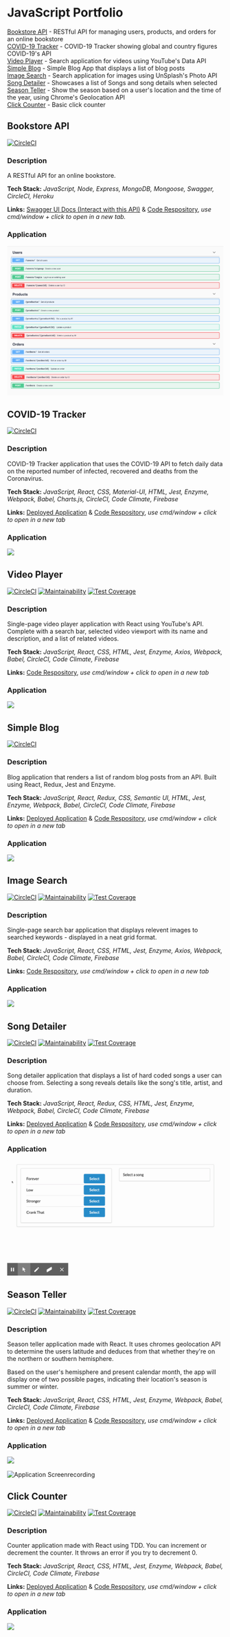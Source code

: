 # JavaScript Portfolio

[Bookstore API](#bookstore-api) - RESTful API for managing users, products, and orders for an online bookstore <br>
[COVID-19 Tracker](#covid-19-tracker) - COVID-19 Tracker showing global and country figures COVID-19's API <br>
[Video Player](#video-player) - Search application for videos using YouTube's Data API <br>
[Simple Blog](#blog) - Simple Blog App that displays a list of blog posts <br>
[Image Search](#image-search) - Search application for images using UnSplash's Photo API <br>
[Song Detailer](#song-detailer) - Showcases a list of Songs and song details when selected <br>
[Season Teller](#season-teller) - Show the season based on a user's location and the time of the year, using Chrome's Geolocation API <br>
[Click Counter](#click-counter) - Basic click counter <br>

## <a name="bookstore-api">Bookstore API</a>

[![CircleCI](https://circleci.com/gh/BenSheridanEdwards/Bookstore_API_Node.svg?style=svg)](https://circleci.com/gh/BenSheridanEdwards/Bookstore_API_Node)

### Description

A RESTful API for an online bookstore.

**Tech Stack:** *JavaScript, Node, Express, MongoDB, Mongoose, Swagger, CircleCI, Heroku*

**Links:** [Swagger UI Docs (Interact with this API)](https://bse-book-store-api.herokuapp.com/api-docs/) & [Code Respository](https://github.com/BenSheridanEdwards/Bookstore_API_Node),
*use cmd/window + click to open in a new tab.*

### Application

<a href="https://bse-book-store-api.herokuapp.com/api-docs/">
<img src="https://github.com/BenSheridanEdwards/Book_Store_API/blob/master/images/Showcase/BookStoreAPI-AllRoutes.png"></img>
</a>

## <a name="covid-19-tracker">COVID-19 Tracker</a>

[![CircleCI](https://circleci.com/gh/BenSheridanEdwards/COVID-19_Tracker_React.svg?style=svg)](https://circleci.com/gh/BenSheridanEdwards/COVID-19_Tracker_React)

### Description

COVID-19 Tracker application that uses the COVID-19 API to fetch daily data on the reported number of infected, recovered and deaths from the Coronavirus. 

**Tech Stack:** *JavaScript, React, CSS, Material-UI, HTML, Jest, Enzyme, Webpack, Babel, Charts.js, CircleCI, Code Climate, Firebase*

**Links:** [Deployed Application](https://covid-19-tracker-react.web.app/) & [Code Respository](https://github.com/BenSheridanEdwards/COVID-19_Tracker_React),
*use cmd/window + click to open in a new tab*

### Application

<a href="https://covid-19-tracker-react.web.app/">
<img src="https://github.com/BenSheridanEdwards/COVID-19_Tracker_React/blob/master/src/images/AppShowcase-COVID-19-Tracker.gif"></img>
</a>

## <a name="video-player">Video Player</a>

[![CircleCI](https://circleci.com/gh/BenSheridanEdwards/Video_Player_React.svg?style=svg)](https://circleci.com/gh/BenSheridanEdwards/Video_Player_React)
[![Maintainability](https://api.codeclimate.com/v1/badges/4a8e0904f2d65896aa53/maintainability)](https://codeclimate.com/github/BenSheridanEdwards/Video_Player_React/maintainability)
[![Test Coverage](https://api.codeclimate.com/v1/badges/4a8e0904f2d65896aa53/test_coverage)](https://codeclimate.com/github/BenSheridanEdwards/Video_Player_React/test_coverage)

### Description

Single-page video player application with React using YouTube's API. Complete with a search bar, selected video viewport with its name and description, and a list of related videos.

**Tech Stack:** *JavaScript, React, CSS, HTML, Jest, Enzyme, Axios, Webpack, Babel, CircleCI, Code Climate, Firebase*

**Links:** [Code Respository](https://github.com/BenSheridanEdwards/Video_Player_React),
*use cmd/window + click to open in a new tab*

### Application

<a href="https://video-player-react-273018.web.app/">
<img src="https://github.com/BenSheridanEdwards/Video_Player_React/blob/master/images/Application_Showcase/Gifs/VideoPlayer-React-Application-Large.gif"></img>
</a>

## <a name="blog">Simple Blog</a>

[![CircleCI](https://circleci.com/gh/BenSheridanEdwards/Simple_Blog_React.svg?style=svg)](https://circleci.com/gh/BenSheridanEdwards/Simple_Blog_React)

### Description

Blog application that renders a list of random blog posts from an API. Built using React, Redux, Jest and Enzyme.

**Tech Stack:** *JavaScript, React, Redux, CSS, Semantic UI, HTML, Jest, Enzyme, Webpack, Babel, CircleCI, Code Climate, Firebase*

**Links:** [Deployed Application](https://simple-blog-react-fb7e3.web.app/) & [Code Respository](https://github.com/BenSheridanEdwards/Simple_Blog_React),
*use cmd/window + click to open in a new tab*

### Application

<a href="https://simple-blog-react-fb7e3.web.app/">
<img src="https://github.com/BenSheridanEdwards/Simple_Blog_React/blob/master/images/Showcase/SimpleBlog-AppShowcase.gif"></img>
</a>

## <a name="image-search">Image Search</a>

[![CircleCI](https://circleci.com/gh/BenSheridanEdwards/Image_Search_React.svg?style=svg)](https://circleci.com/gh/BenSheridanEdwards/Image_Search_React)
[![Maintainability](https://api.codeclimate.com/v1/badges/b9693bc778487be5ee6e/maintainability)](https://codeclimate.com/github/BenSheridanEdwards/Image_Search_React/maintainability)
[![Test Coverage](https://api.codeclimate.com/v1/badges/b9693bc778487be5ee6e/test_coverage)](https://codeclimate.com/github/BenSheridanEdwards/Image_Search_React/test_coverage)

### Description

Single-page search bar application that displays relevent images to searched keywords - displayed in a neat grid format.

**Tech Stack:** *JavaScript, React, CSS, HTML, Jest, Enzyme, Axios, Webpack, Babel, CircleCI, Code Climate, Firebase*

**Links:** [Code Respository](https://github.com/BenSheridanEdwards/Image_Search_React),
*use cmd/window + click to open in a new tab*

### Application

<a href="https://image-search-react.web.app/">
<img src="https://github.com/BenSheridanEdwards/Image_Search_React/blob/master/media/ImageSearch-AppShowcase.gif"></img>
</a>

## <a name="song-detailer">Song Detailer</a>

[![CircleCI](https://circleci.com/gh/BenSheridanEdwards/Song_Detailer_React.svg?style=svg)](https://circleci.com/gh/BenSheridanEdwards/Song_Detailer_React)
[![Maintainability](https://api.codeclimate.com/v1/badges/927be19b769a8cc8fa03/maintainability)](https://codeclimate.com/github/BenSheridanEdwards/Song_Detailer_React/maintainability)
[![Test Coverage](https://api.codeclimate.com/v1/badges/927be19b769a8cc8fa03/test_coverage)](https://codeclimate.com/github/BenSheridanEdwards/Song_Detailer_React/test_coverage)

### Description

Song detailer application that displays a list of hard coded songs a user can choose from. Selecting a song reveals details like the song's title, artist, and duration.

**Tech Stack:** *JavaScript, React, Redux, CSS, HTML, Jest, Enzyme, Webpack, Babel, CircleCI, Code Climate, Firebase*

**Links:** [Deployed Application](https://song-detailer-react.web.app/) & [Code Respository](https://github.com/BenSheridanEdwards/Song_Detailer_React),
*use cmd/window + click to open in a new tab*

### Application

<a href="https://song-detailer-react.web.app/">
<img src="https://github.com/BenSheridanEdwards/Song_Detailer_React/blob/master/media/Showcase/SongDetailer-AppShowcase.gif"></img>
</a>

## <a name="season-teller">Season Teller</a>

[![CircleCI](https://circleci.com/gh/BenSheridanEdwards/Season_Teller_React.svg?style=svg)](https://circleci.com/gh/BenSheridanEdwards/Season_Teller_React) 
[![Maintainability](https://api.codeclimate.com/v1/badges/ab6fc16585a960fdfadb/maintainability)](https://codeclimate.com/github/BenSheridanEdwards/Season_Teller_React/maintainability) 
[![Test Coverage](https://api.codeclimate.com/v1/badges/ab6fc16585a960fdfadb/test_coverage)](https://codeclimate.com/github/BenSheridanEdwards/Season_Teller_React/test_coverage)

### Description

Season teller application made with React. It uses chromes geolocation API to determine the users latitude and deduces from that whether they're on the northern or southern hemisphere. 

Based on the user's hemisphere and present calendar month, the app will display one of two possible pages, indicating their location's season is summer or winter.

**Tech Stack:** *JavaScript, React, CSS, HTML, Jest, Enzyme, Webpack, Babel, CircleCI, Code Climate, Firebase*

**Links:** [Deployed Application](https://season-teller-react.web.app/) & [Code Respository](https://github.com/BenSheridanEdwards/Season_Teller_React),
*use cmd/window + click to open in a new tab*

### Application

<a href="https://season-teller-react.web.app/">
<img src="https://github.com/BenSheridanEdwards/Season_Teller_React/blob/master/media/SeasonTeller-AppShowcase.gif"></img>
</a>

![Application Screenrecording](https://github.com/BenSheridanEdwards/Season_Teller_React/blob/master/media/SeasonTeller-AppShowcase.gif)

## <a name="click-counter">Click Counter</a>

[![CircleCI](https://circleci.com/gh/BenSheridanEdwards/Click_Counter_React.svg?style=svg)](https://circleci.com/gh/BenSheridanEdwards/Click_Counter_React)
[![Maintainability](https://api.codeclimate.com/v1/badges/32d8f217be4f246461fa/maintainability)](https://codeclimate.com/github/BenSheridanEdwards/Click_Counter_React/maintainability)
[![Test Coverage](https://api.codeclimate.com/v1/badges/32d8f217be4f246461fa/test_coverage)](https://codeclimate.com/github/BenSheridanEdwards/Click_Counter_React/test_coverage)

### Description

Counter application made with React using TDD. You can increment or decrement the counter. It throws an error if you try to decrement 0.

**Tech Stack:** *JavaScript, React, CSS, HTML, Jest, Enzyme, Webpack, Babel, CircleCI, Code Climate, Firebase*

**Links:** [Deployed Application](https://click-counter-react.web.app/) & [Code Respository](https://github.com/BenSheridanEdwards/Click_Counter_React),
*use cmd/window + click to open in a new tab*

### Application

<a href="https://click-counter-react.web.app/">
<img src="https://github.com/BenSheridanEdwards/Click_Counter_React/blob/master/media/ClickCounter-AppShowcaseGif.gif"></img>
</a>
